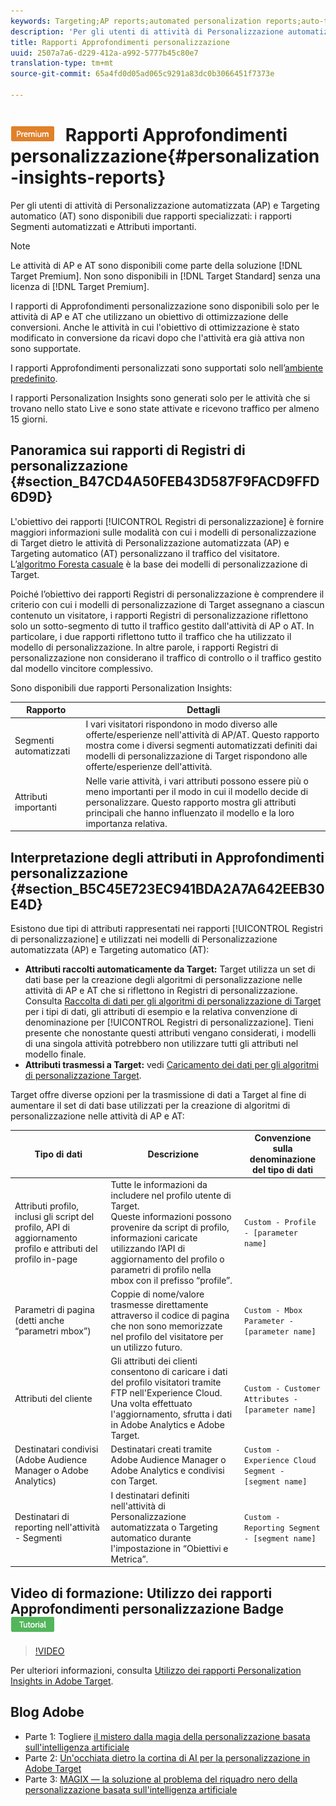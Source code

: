 ```yaml
---
keywords: Targeting;AP reports;automated personalization reports;auto-target;auto target;auto target report;auto-target report;personalization;insights;automated segments;faq;frequently asked questions;important attributes
description: 'Per gli utenti di attività di Personalizzazione automatizzata (AP) e Targeting automatico (AT) sono disponibili due rapporti specializzati: Segmenti automatizzati e Attributi importanti.'
title: Rapporti Approfondimenti personalizzazione
uuid: 2507a7a6-d229-412a-a992-5777b45c80e7
translation-type: tm+mt
source-git-commit: 65a4fd0d05ad065c9291a83dc0b3066451f7373e

---
```



# ![PREMIUM](/help/assets/premium.png) Rapporti Approfondimenti personalizzazione{#personalization-insights-reports}

Per gli utenti di attività di Personalizzazione automatizzata (AP) e Targeting automatico (AT) sono disponibili due rapporti specializzati: i rapporti Segmenti automatizzati e Attributi importanti.

>[!NOTE]
>
>Le attività di AP e AT sono disponibili come parte della soluzione [!DNL Target Premium]. Non sono disponibili in [!DNL Target Standard] senza una licenza di [!DNL Target Premium].
>
>I rapporti di Approfondimenti personalizzazione sono disponibili solo per le attività di AP e AT che utilizzano un obiettivo di ottimizzazione delle conversioni. Anche le attività in cui l&#39;obiettivo di ottimizzazione è stato modificato in conversione da ricavi dopo che l&#39;attività era già attiva non sono supportate.
>
>I rapporti Approfondimenti personalizzati sono supportati solo nell’[ambiente predefinito](../../administrating-target/hosts.md).
>
>I rapporti Personalization Insights sono generati solo per le attività che si trovano nello stato Live e sono state attivate e ricevono traffico per almeno 15 giorni.

## Panoramica sui rapporti di Registri di personalizzazione {#section_B47CD4A50FEB43D587F9FACD9FFD6D9D}

L&#39;obiettivo dei rapporti [!UICONTROL Registri di personalizzazione] è fornire maggiori informazioni sulle modalità con cui i modelli di personalizzazione di Target dietro le attività di Personalizzazione automatizzata (AP) e Targeting automatico (AT) personalizzano il traffico del visitatore. L’[algoritmo Foresta casuale](/help/c-activities/t-automated-personalization/algo-random-forest.md) è la base dei modelli di personalizzazione di Target.

Poiché l’obiettivo dei rapporti Registri di personalizzazione è comprendere il criterio con cui i modelli di personalizzazione di Target assegnano a ciascun contenuto un visitatore, i rapporti Registri di personalizzazione riflettono solo un sotto-segmento di tutto il traffico gestito dall&#39;attività di AP o AT. In particolare, i due rapporti riflettono tutto il traffico che ha utilizzato il modello di personalizzazione. In altre parole, i rapporti Registri di personalizzazione non considerano il traffico di controllo o il traffico gestito dal modello vincitore complessivo.

Sono disponibili due rapporti Personalization Insights:

| Rapporto | Dettagli |
|--- |--- |
| Segmenti automatizzati | I vari visitatori rispondono in modo diverso alle offerte/esperienze nell&#39;attività di AP/AT. Questo rapporto mostra come i diversi segmenti automatizzati definiti dai modelli di personalizzazione di Target rispondono alle offerte/esperienze dell&#39;attività. |
| Attributi importanti | Nelle varie attività, i vari attributi possono essere più o meno importanti per il modo in cui il modello decide di personalizzare. Questo rapporto mostra gli attributi principali che hanno influenzato il modello e la loro importanza relativa. |

## Interpretazione degli attributi in Approfondimenti personalizzazione {#section_B5C45E723EC941BDA2A7A642EEB30E4D}

Esistono due tipi di attributi rappresentati nei rapporti [!UICONTROL Registri di personalizzazione] e utilizzati nei modelli di Personalizzazione automatizzata (AP) e Targeting automatico (AT):

* **Attributi raccolti automaticamente da Target:** Target utilizza un set di dati base per la creazione degli algoritmi di personalizzazione nelle attività di AP e AT che si riflettono in Registri di personalizzazione. Consulta [Raccolta di dati per gli algoritmi di personalizzazione di Target](../../c-activities/t-automated-personalization/ap-data.md#reference_255BD3DE7AD04DC9B766E0BC78961058) per i tipi di dati, gli attributi di esempio e la relativa convenzione di denominazione per [!UICONTROL Registri di personalizzazione]. Tieni presente che nonostante questi attributi vengano considerati, i modelli di una singola attività potrebbero non utilizzare tutti gli attributi nel modello finale.
* **Attributi trasmessi a Target:** vedi [Caricamento dei dati per gli algoritmi di personalizzazione Target](../../c-activities/t-automated-personalization/uploading-data-for-the-target-personalization-algorithms.md#concept_85EA505B37E54514A1C8AB91553FEED6).

Target offre diverse opzioni per la trasmissione di dati a Target al fine di aumentare il set di dati base utilizzati per la creazione di algoritmi di personalizzazione nelle attività di AP e AT:

| Tipo di dati | Descrizione | Convenzione sulla denominazione del tipo di dati |
|--- |--- |--- |
| Attributi profilo, inclusi gli script del profilo, API di aggiornamento profilo e attributi del profilo in-page | Tutte le informazioni da includere nel profilo utente di Target.<br>Queste informazioni possono provenire da script di profilo, informazioni caricate utilizzando l’API di aggiornamento del profilo o parametri di profilo nella mbox con il prefisso “profile”. | `Custom - Profile - [parameter name]` |
| Parametri di pagina (detti anche “parametri mbox”) | Coppie di nome/valore trasmesse direttamente attraverso il codice di pagina che non sono memorizzate nel profilo del visitatore per un utilizzo futuro. | `Custom - Mbox Parameter - [parameter name]` |
| Attributi del cliente | Gli attributi dei clienti consentono di caricare i dati del profilo visitatori tramite FTP nell&#39;Experience Cloud. Una volta effettuato l&#39;aggiornamento, sfrutta i dati in Adobe Analytics e Adobe Target. | `Custom - Customer Attributes - [parameter name]` |
| Destinatari condivisi (Adobe Audience Manager o Adobe Analytics) | Destinatari creati tramite Adobe Audience Manager o Adobe Analytics e condivisi con Target. | `Custom - Experience Cloud Segment - [segment name]` |
| Destinatari di reporting nell&#39;attività - Segmenti | I destinatari definiti nell&#39;attività di Personalizzazione automatizzata o Targeting automatico durante l&#39;impostazione in “Obiettivi e Metrica”. | `Custom - Reporting Segment - [segment name]` |

## Video di formazione: Utilizzo dei rapporti Approfondimenti personalizzazione Badge ![Tutorial](/help/assets/tutorial.png)

>[!VIDEO](https://video.tv.adobe.com/v/25601/)

Per ulteriori informazioni, consulta [Utilizzo dei rapporti Personalization Insights in Adobe Target](https://helpx.adobe.com/target/kt/using/personalization-insights-report-feature-video-use.html).

## Blog Adobe

* Parte 1: Togliere [il mistero dalla magia della personalizzazione basata sull&#39;intelligenza artificiale](https://theblog.adobe.com/taking-mystery-magic-ai-driven-personalization-part-1/)
* Parte 2: [Un&#39;occhiata dietro la cortina di AI per la personalizzazione in Adobe Target](https://theblog.adobe.com/a-peek-behind-the-curtain-of-ai-for-personalization-in-adobe-target/)
* Parte 3: [MAGIX — la soluzione al problema del riquadro nero della personalizzazione basata sull&#39;intelligenza artificiale](https://theblog.adobe.com/magix-the-solution-to-the-black-box-issue-of-ai-driven-personalization/)
